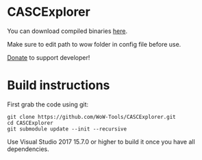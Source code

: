 CASCExplorer
============

You can download compiled binaries [here][Binaries].

Make sure to edit path to wow folder in config file before use.

[Donate][Donate] to support developer!

[Binaries]: https://github.com/WoW-Tools/CASCExplorer/releases
[Donate]: https://www.paypal.com/cgi-bin/webscr?cmd=_s-xclick&hosted_button_id=CFDMAA6ELV2G8

# Build instructions
First grab the code using git:

```
git clone https://github.com/WoW-Tools/CASCExplorer.git
cd CASCExplorer
git submodule update --init --recursive
```

Use Visual Studio 2017 15.7.0 or higher to build it once you have all dependencies.
